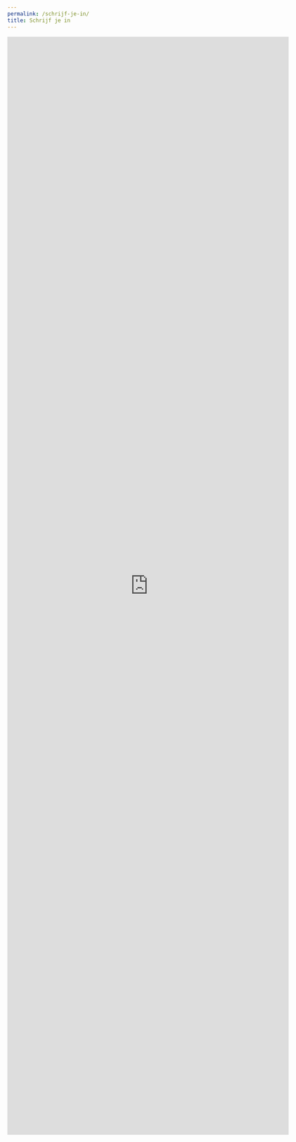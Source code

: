 ```yaml
---
permalink: /schrijf-je-in/
title: Schrijf je in
---
```


<iframe src="https://docs.google.com/forms/d/e/1FAIpQLScileeJutINq6cb6oSmdxVt87HgGLTpjJjeERupWV3HjUQMaA/viewform?embedded=true" width="640" height="2500" frameborder="0" marginheight="0" marginwidth="0">Laden…</iframe>
